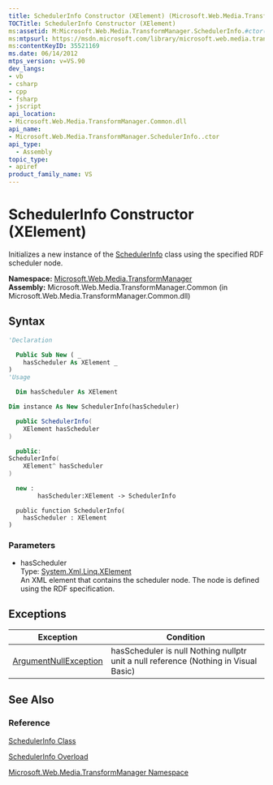 ```yaml
---
title: SchedulerInfo Constructor (XElement) (Microsoft.Web.Media.TransformManager)
TOCTitle: SchedulerInfo Constructor (XElement)
ms:assetid: M:Microsoft.Web.Media.TransformManager.SchedulerInfo.#ctor(System.Xml.Linq.XElement)
ms:mtpsurl: https://msdn.microsoft.com/library/microsoft.web.media.transformmanager.schedulerinfo.schedulerinfo(v=VS.90)
ms:contentKeyID: 35521169
ms.date: 06/14/2012
mtps_version: v=VS.90
dev_langs:
- vb
- csharp
- cpp
- fsharp
- jscript
api_location:
- Microsoft.Web.Media.TransformManager.Common.dll
api_name:
- Microsoft.Web.Media.TransformManager.SchedulerInfo..ctor
api_type:
  - Assembly
topic_type:
- apiref
product_family_name: VS
---
```


# SchedulerInfo Constructor (XElement)

Initializes a new instance of the [SchedulerInfo](schedulerinfo-class-microsoft-web-media-transformmanager.md) class using the specified RDF scheduler node.

**Namespace:**  [Microsoft.Web.Media.TransformManager](microsoft-web-media-transformmanager-namespace.md)  
**Assembly:**  Microsoft.Web.Media.TransformManager.Common (in Microsoft.Web.Media.TransformManager.Common.dll)

## Syntax

```vb
'Declaration

  Public Sub New ( _
    hasScheduler As XElement _
)
'Usage

  Dim hasScheduler As XElement

Dim instance As New SchedulerInfo(hasScheduler)
```

```csharp
  public SchedulerInfo(
    XElement hasScheduler
)
```

```cpp
  public:
SchedulerInfo(
    XElement^ hasScheduler
)
```

``` fsharp
  new :
        hasScheduler:XElement -> SchedulerInfo
```

```jscript
  public function SchedulerInfo(
    hasScheduler : XElement
)
```

### Parameters

  - hasScheduler  
    Type: [System.Xml.Linq.XElement](https://msdn.microsoft.com/library/bb340098)  
    An XML element that contains the scheduler node. The node is defined using the RDF specification.  

## Exceptions

|Exception|Condition|
|--- |--- |
|[ArgumentNullException](https://msdn.microsoft.com/library/27426hcy)|hasScheduler is null Nothing nullptr unit a null reference (Nothing in Visual Basic)|

## See Also

### Reference

[SchedulerInfo Class](schedulerinfo-class-microsoft-web-media-transformmanager.md)

[SchedulerInfo Overload](schedulerinfo-constructor-microsoft-web-media-transformmanager.md)

[Microsoft.Web.Media.TransformManager Namespace](microsoft-web-media-transformmanager-namespace.md)
